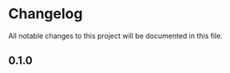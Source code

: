 # Changelog

All notable changes to this project will be documented in this file.

<!-- <START NEW CHANGELOG ENTRY> -->

## 0.1.0

<!-- <END NEW CHANGELOG ENTRY> -->
